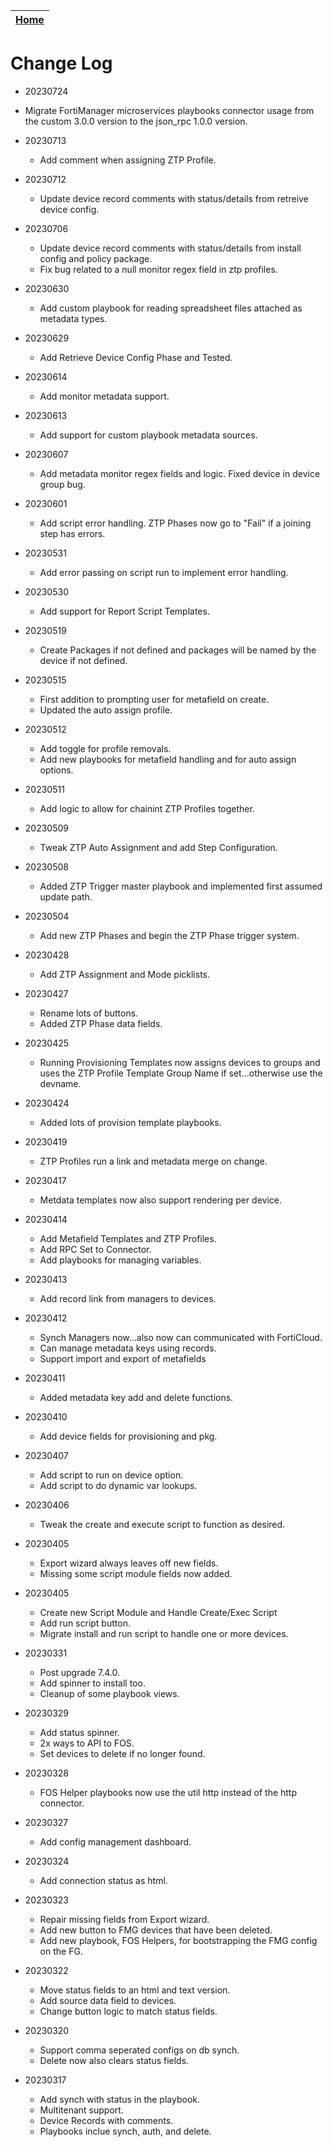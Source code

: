 | [Home](../README.md) |
|--------------------------------------------|

# Change Log

- 20230724
 - Migrate FortiManager microservices playbooks connector usage from the custom 3.0.0 version to the json_rpc 1.0.0 version. 

- 20230713
  - Add comment when assigning ZTP Profile. 
  
- 20230712
  - Update device record comments with status/details from retreive device config.

- 20230706
  - Update device record comments with status/details from install config and policy package. 
  - Fix bug related to a null monitor regex field in ztp profiles.

- 20230630
  - Add custom playbook for reading spreadsheet files attached as metadata types.

- 20230629
  - Add Retrieve Device Config Phase and Tested.

- 20230614
  - Add monitor metadata support.

- 20230613
  - Add support for custom playbook metadata sources. 

- 20230607
  - Add metadata monitor regex fields and logic. Fixed device in device group bug. 

- 20230601
  - Add script error handling. ZTP Phases now go to "Fail" if a joining step has errors. 

- 20230531
  - Add error passing on script run to implement error handling. 

- 20230530
  - Add support for Report Script Templates. 

- 20230519
  - Create Packages if not defined and packages will be named by the device if not defined. 

- 20230515
  - First addition to prompting user for metafield on create.
  - Updated the auto assign profile. 

- 20230512
  - Add toggle for profile removals.
  - Add new playbooks for metafield handling and for auto assign options.

- 20230511
  - Add logic to allow for chainint ZTP Profiles together. 

- 20230509
  - Tweak ZTP Auto Assignment and add Step Configuration. 

- 20230508
  - Added ZTP Trigger master playbook and implemented first assumed update path. 

- 20230504
  - Add new ZTP Phases and begin the ZTP Phase trigger system. 

- 20230428
  - Add ZTP Assignment and Mode picklists.

- 20230427
  - Rename lots of buttons.
  - Added ZTP Phase data fields. 

- 20230425
  - Running Provisioning Templates now assigns devices to groups and uses the ZTP Profile Template Group Name if set...otherwise use the devname. 

- 20230424
  - Added lots of provision template playbooks. 

- 20230419
  - ZTP Profiles run a link and metadata merge on change. 

- 20230417
  - Metdata templates now also support rendering per device.

- 20230414
  - Add Metafield Templates and ZTP Profiles.
  - Add RPC Set to Connector.
  - Add playbooks for managing variables. 

- 20230413
  - Add record link from managers to devices. 

- 20230412
  - Synch Managers now...also now can communicated with FortiCloud. 
  - Can manage metadata keys using records.
  - Support import and export of metafields

- 20230411
  - Added metadata key add and delete functions. 

- 20230410
  - Add device fields for provisioning and pkg.

- 20230407
  - Add script to run on device option. 
  - Add script to do dynamic var lookups.

- 20230406
  - Tweak the create and execute script to function as desired. 

- 20230405
  - Export wizard always leaves off new fields.
  - Missing some script module fields now added.

- 20230405
  - Create new Script Module and Handle Create/Exec Script
  - Add run script button. 
  - Migrate install and run script to handle one or more devices.

- 20230331
  - Post upgrade 7.4.0.
  - Add spinner to install too.
  - Cleanup of some playbook views.

- 20230329
  - Add status spinner.
  - 2x ways to API to FOS.
  - Set devices to delete if no longer found. 

- 20230328
  - FOS Helper playbooks now use the util http instead of the http connector. 

- 20230327
  - Add config management dashboard. 
 
- 20230324
  - Add connection status as html.

- 20230323
  - Repair missing fields from Export wizard. 
  - Add new button to FMG devices that have been deleted.
  - Add new playbook, FOS Helpers, for bootstrapping the FMG config on the FG. 

- 20230322
  - Move status fields to an html and text version. 
  - Add source data field to devices. 
  - Change button logic to match status fields. 

- 20230320
  - Support comma seperated configs on db synch.
  - Delete now also clears status fields. 

- 20230317
  - Add synch with status in the playbook.
  - Multitenant support. 
  - Device Records with comments.
  - Playbooks inclue synch, auth, and delete.
